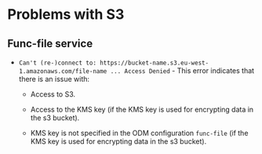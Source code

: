 # Problems with S3

## Func-file service

- `Can't (re-)connect to: https://bucket-name.s3.eu-west-1.amazonaws.com/file-name ... Access Denied` - This error indicates that there is an issue with:

    - Access to S3.

    - Access to the KMS key (if the KMS key is used for encrypting data in the s3 bucket).

    - KMS key is not specified in the ODM configuration `func-file` (if the KMS key is used for encrypting data in the s3 bucket).
